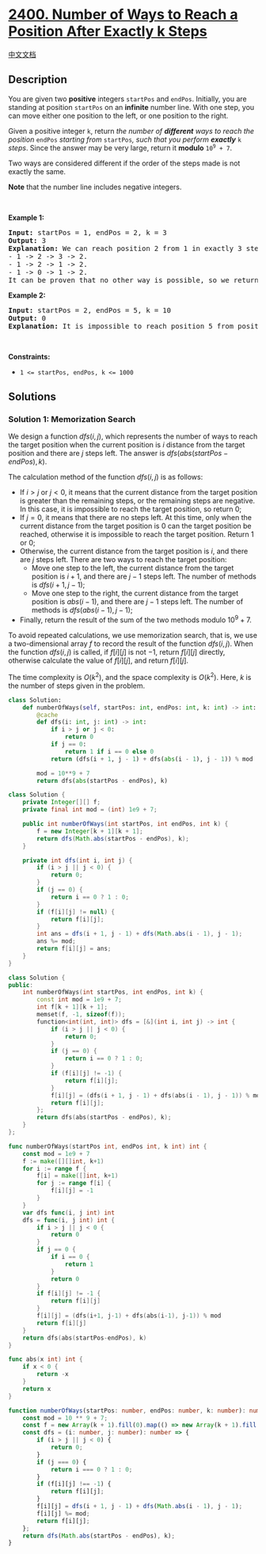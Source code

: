 # [2400. Number of Ways to Reach a Position After Exactly k Steps](https://leetcode.com/problems/number-of-ways-to-reach-a-position-after-exactly-k-steps)

[中文文档](/solution/2400-2499/2400.Number%20of%20Ways%20to%20Reach%20a%20Position%20After%20Exactly%20k%20Steps/README.md)

<!-- tags:Math,Dynamic Programming,Combinatorics -->

<!-- difficulty:Medium -->

## Description

<p>You are given two <strong>positive</strong> integers <code>startPos</code> and <code>endPos</code>. Initially, you are standing at position <code>startPos</code> on an <strong>infinite</strong> number line. With one step, you can move either one position to the left, or one position to the right.</p>

<p>Given a positive integer <code>k</code>, return <em>the number of <strong>different</strong> ways to reach the position </em><code>endPos</code><em> starting from </em><code>startPos</code><em>, such that you perform <strong>exactly</strong> </em><code>k</code><em> steps</em>. Since the answer may be very large, return it <strong>modulo</strong> <code>10<sup>9</sup> + 7</code>.</p>

<p>Two ways are considered different if the order of the steps made is not exactly the same.</p>

<p><strong>Note</strong> that the number line includes negative integers.</p>

<p>&nbsp;</p>
<p><strong class="example">Example 1:</strong></p>

<pre>
<strong>Input:</strong> startPos = 1, endPos = 2, k = 3
<strong>Output:</strong> 3
<strong>Explanation:</strong> We can reach position 2 from 1 in exactly 3 steps in three ways:
- 1 -&gt; 2 -&gt; 3 -&gt; 2.
- 1 -&gt; 2 -&gt; 1 -&gt; 2.
- 1 -&gt; 0 -&gt; 1 -&gt; 2.
It can be proven that no other way is possible, so we return 3.</pre>

<p><strong class="example">Example 2:</strong></p>

<pre>
<strong>Input:</strong> startPos = 2, endPos = 5, k = 10
<strong>Output:</strong> 0
<strong>Explanation:</strong> It is impossible to reach position 5 from position 2 in exactly 10 steps.
</pre>

<p>&nbsp;</p>
<p><strong>Constraints:</strong></p>

<ul>
	<li><code>1 &lt;= startPos, endPos, k &lt;= 1000</code></li>
</ul>

## Solutions

### Solution 1: Memorization Search

We design a function $dfs(i, j)$, which represents the number of ways to reach the target position when the current position is $i$ distance from the target position and there are $j$ steps left. The answer is $dfs(abs(startPos - endPos), k)$.

The calculation method of the function $dfs(i, j)$ is as follows:

-   If $i \gt j$ or $j \lt 0$, it means that the current distance from the target position is greater than the remaining steps, or the remaining steps are negative. In this case, it is impossible to reach the target position, so return $0$;
-   If $j = 0$, it means that there are no steps left. At this time, only when the current distance from the target position is $0$ can the target position be reached, otherwise it is impossible to reach the target position. Return $1$ or $0$;
-   Otherwise, the current distance from the target position is $i$, and there are $j$ steps left. There are two ways to reach the target position:
    -   Move one step to the left, the current distance from the target position is $i + 1$, and there are $j - 1$ steps left. The number of methods is $dfs(i + 1, j - 1)$;
    -   Move one step to the right, the current distance from the target position is $abs(i - 1)$, and there are $j - 1$ steps left. The number of methods is $dfs(abs(i - 1), j - 1)$;
-   Finally, return the result of the sum of the two methods modulo $10^9 + 7$.

To avoid repeated calculations, we use memorization search, that is, we use a two-dimensional array $f$ to record the result of the function $dfs(i, j)$. When the function $dfs(i, j)$ is called, if $f[i][j]$ is not $-1$, return $f[i][j]$ directly, otherwise calculate the value of $f[i][j]$, and return $f[i][j]$.

The time complexity is $O(k^2)$, and the space complexity is $O(k^2)$. Here, $k$ is the number of steps given in the problem.

<!-- tabs:start -->

```python
class Solution:
    def numberOfWays(self, startPos: int, endPos: int, k: int) -> int:
        @cache
        def dfs(i: int, j: int) -> int:
            if i > j or j < 0:
                return 0
            if j == 0:
                return 1 if i == 0 else 0
            return (dfs(i + 1, j - 1) + dfs(abs(i - 1), j - 1)) % mod

        mod = 10**9 + 7
        return dfs(abs(startPos - endPos), k)
```

```java
class Solution {
    private Integer[][] f;
    private final int mod = (int) 1e9 + 7;

    public int numberOfWays(int startPos, int endPos, int k) {
        f = new Integer[k + 1][k + 1];
        return dfs(Math.abs(startPos - endPos), k);
    }

    private int dfs(int i, int j) {
        if (i > j || j < 0) {
            return 0;
        }
        if (j == 0) {
            return i == 0 ? 1 : 0;
        }
        if (f[i][j] != null) {
            return f[i][j];
        }
        int ans = dfs(i + 1, j - 1) + dfs(Math.abs(i - 1), j - 1);
        ans %= mod;
        return f[i][j] = ans;
    }
}
```

```cpp
class Solution {
public:
    int numberOfWays(int startPos, int endPos, int k) {
        const int mod = 1e9 + 7;
        int f[k + 1][k + 1];
        memset(f, -1, sizeof(f));
        function<int(int, int)> dfs = [&](int i, int j) -> int {
            if (i > j || j < 0) {
                return 0;
            }
            if (j == 0) {
                return i == 0 ? 1 : 0;
            }
            if (f[i][j] != -1) {
                return f[i][j];
            }
            f[i][j] = (dfs(i + 1, j - 1) + dfs(abs(i - 1), j - 1)) % mod;
            return f[i][j];
        };
        return dfs(abs(startPos - endPos), k);
    }
};
```

```go
func numberOfWays(startPos int, endPos int, k int) int {
	const mod = 1e9 + 7
	f := make([][]int, k+1)
	for i := range f {
		f[i] = make([]int, k+1)
		for j := range f[i] {
			f[i][j] = -1
		}
	}
	var dfs func(i, j int) int
	dfs = func(i, j int) int {
		if i > j || j < 0 {
			return 0
		}
		if j == 0 {
			if i == 0 {
				return 1
			}
			return 0
		}
		if f[i][j] != -1 {
			return f[i][j]
		}
		f[i][j] = (dfs(i+1, j-1) + dfs(abs(i-1), j-1)) % mod
		return f[i][j]
	}
	return dfs(abs(startPos-endPos), k)
}

func abs(x int) int {
	if x < 0 {
		return -x
	}
	return x
}
```

```ts
function numberOfWays(startPos: number, endPos: number, k: number): number {
    const mod = 10 ** 9 + 7;
    const f = new Array(k + 1).fill(0).map(() => new Array(k + 1).fill(-1));
    const dfs = (i: number, j: number): number => {
        if (i > j || j < 0) {
            return 0;
        }
        if (j === 0) {
            return i === 0 ? 1 : 0;
        }
        if (f[i][j] !== -1) {
            return f[i][j];
        }
        f[i][j] = dfs(i + 1, j - 1) + dfs(Math.abs(i - 1), j - 1);
        f[i][j] %= mod;
        return f[i][j];
    };
    return dfs(Math.abs(startPos - endPos), k);
}
```

<!-- tabs:end -->

<!-- end -->

